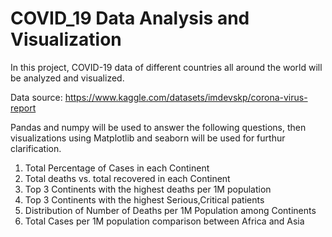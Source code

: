 # COVID_19 Data Analysis and Visualization
In this project, COVID-19 data of different countries all around the world will be analyzed and visualized.

Data source: https://www.kaggle.com/datasets/imdevskp/corona-virus-report 

Pandas and numpy will be used to answer the following questions, then visualizations using Matplotlib and seaborn will be used for furthur clarification.

1. Total Percentage of Cases in each Continent
2. Total deaths vs. total recovered in each Continent
3. Top 3 Continents with the highest deaths per 1M population
4. Top 3 Continents with the highest Serious,Critical patients
5. Distribution of Number of Deaths per 1M Population among Continents
6. Total Cases per 1M population comparison between Africa and Asia
